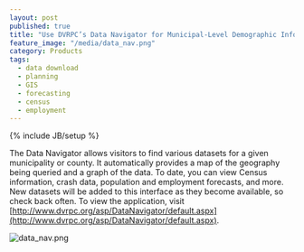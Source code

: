 ```yaml
---
layout: post
published: true
title: "Use DVRPC’s Data Navigator for Municipal-Level Demographic Info"
feature_image: "/media/data_nav.png"
category: Products
tags:
  - data download
  - planning
  - GIS
  - forecasting
  - census
  - employment
---
```


{% include JB/setup %}

The Data Navigator allows visitors to find various datasets for a given municipality or county. It automatically provides a map of the geography being queried and a graph of the data. To date, you can view Census information, crash data, population and employment forecasts, and more.  New datasets will be added to this interface as they become available, so check back often. To view the application, visit [http://www.dvrpc.org/asp/DataNavigator/default.aspx](http://www.dvrpc.org/asp/DataNavigator/default.aspx).

![data_nav.png]({{site.baseurl}}/media/data_nav.png)
